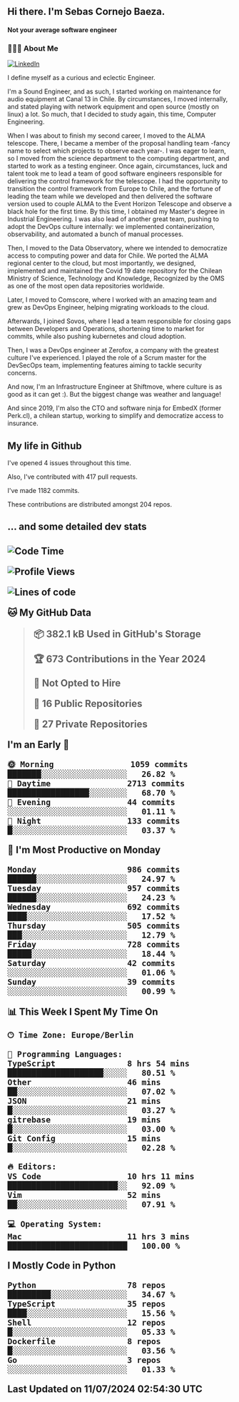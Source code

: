 <h2> Hi there.  I'm Sebas Cornejo Baeza.</h2>
<h4> Not your average software engineer</h4>
<h3> 👨🏻‍💻 About Me </h3>
<a href="http://linkedin.com/in/sebastian-cornejo-baeza/"><img alt="LinkedIn" src="https://img.shields.io/badge/Sebas%20Cornejo%20-informational?style=appveyor&logo=linkedin"></a>


I define myself as a curious and eclectic Engineer.

I'm a Sound Engineer, and as such, I started working on maintenance for audio equipment at Canal 13 in Chile.
By circumstances, I moved internally, and stated playing with network equipment and open source (mostly on linux) 
a lot. So much, that I decided to study again, this time, Computer Engineering.

When I was about to finish my second career, I moved to the ALMA telescope. There, I became a member of the proposal handling team
-fancy name to select which projects to observe each year-. 
I was eager to learn, so I moved from the science department to the computing department, and started to work as 
a testing engineer. Once again, circumstances, luck and talent took me to lead a team of good software engineers 
responsible for delivering the control framework for the telescope. I had the opportunity to transition the control framework from
Europe to Chile, and the fortune of leading the team while we developed and then delivered the software
version used to couple ALMA to the Event Horizon Telescope and observe a black hole for the first time.
By this time, I obtained my Master's degree in Industrial Engineering.
I was also lead of another great team, pushing to adopt the DevOps culture internally: we implemented containerization, observability, and automated a bunch of manual processes.

Then, I moved to the Data Observatory, where we intended to democratize access to computing power
and data for Chile. We ported the ALMA regional center to the cloud, but most importantly, we designed, implemented
and maintained the Covid 19 date repository for the Chilean Ministry of Science, Technology and Knowledge, Recognized by the OMS as one of the most open
data repositories worldwide.

Later, I moved to Comscore, where I worked with an amazing team and grew as DevOps Engineer, helping migrating workloads to the cloud.

Afterwards, I joined Sovos, where I lead a team responsible for closing gaps between Developers and Operations, shortening time to market for commits, while
also pushing kubernetes and cloud adoption.

Then, I was a DevOps engineer at Zerofox, a company with the greatest culture I've experienced. I played the role of a Scrum master for the DevSecOps team,
implementing features aiming to tackle security concerns.

And now, I'm an Infrastructure Engineer at Shiftmove, where culture is as good as it can get :). But the biggest change was weather and language!
 
And since 2019, I'm also the CTO and software ninja for EmbedX (former Perk.cl), a chilean startup, working to simplify and democratize access to insurance.

<h2> My life in Github </h2>

I've opened 4 issues throughout this time.

Also, I've contributed with 417 pull requests.

I've made 1182 commits.

These contributions are distributed amongst 204 repos.

<h2>... and some detailed dev stats<h2>

<!--START_SECTION:waka-->
![Code Time](http://img.shields.io/badge/Code%20Time-785%20hrs%2025%20mins-blue)

![Profile Views](http://img.shields.io/badge/Profile%20Views-0-blue)

![Lines of code](https://img.shields.io/badge/From%20Hello%20World%20I%27ve%20Written-1.0%20million%20lines%20of%20code-blue)

**🐱 My GitHub Data** 

> 📦 382.1 kB Used in GitHub's Storage 
 > 
> 🏆 673 Contributions in the Year 2024
 > 
> 🚫 Not Opted to Hire
 > 
> 📜 16 Public Repositories 
 > 
> 🔑 27 Private Repositories 
 > 
**I'm an Early 🐤** 

```text
🌞 Morning                1059 commits        ███████░░░░░░░░░░░░░░░░░░   26.82 % 
🌆 Daytime                2713 commits        █████████████████░░░░░░░░   68.70 % 
🌃 Evening                44 commits          ░░░░░░░░░░░░░░░░░░░░░░░░░   01.11 % 
🌙 Night                  133 commits         █░░░░░░░░░░░░░░░░░░░░░░░░   03.37 % 
```
📅 **I'm Most Productive on Monday** 

```text
Monday                   986 commits         ██████░░░░░░░░░░░░░░░░░░░   24.97 % 
Tuesday                  957 commits         ██████░░░░░░░░░░░░░░░░░░░   24.23 % 
Wednesday                692 commits         ████░░░░░░░░░░░░░░░░░░░░░   17.52 % 
Thursday                 505 commits         ███░░░░░░░░░░░░░░░░░░░░░░   12.79 % 
Friday                   728 commits         █████░░░░░░░░░░░░░░░░░░░░   18.44 % 
Saturday                 42 commits          ░░░░░░░░░░░░░░░░░░░░░░░░░   01.06 % 
Sunday                   39 commits          ░░░░░░░░░░░░░░░░░░░░░░░░░   00.99 % 
```


📊 **This Week I Spent My Time On** 

```text
🕑︎ Time Zone: Europe/Berlin

💬 Programming Languages: 
TypeScript               8 hrs 54 mins       ████████████████████░░░░░   80.51 % 
Other                    46 mins             ██░░░░░░░░░░░░░░░░░░░░░░░   07.02 % 
JSON                     21 mins             █░░░░░░░░░░░░░░░░░░░░░░░░   03.27 % 
gitrebase                19 mins             █░░░░░░░░░░░░░░░░░░░░░░░░   03.00 % 
Git Config               15 mins             █░░░░░░░░░░░░░░░░░░░░░░░░   02.28 % 

🔥 Editors: 
VS Code                  10 hrs 11 mins      ███████████████████████░░   92.09 % 
Vim                      52 mins             ██░░░░░░░░░░░░░░░░░░░░░░░   07.91 % 

💻 Operating System: 
Mac                      11 hrs 3 mins       █████████████████████████   100.00 % 
```

**I Mostly Code in Python** 

```text
Python                   78 repos            █████████░░░░░░░░░░░░░░░░   34.67 % 
TypeScript               35 repos            ████░░░░░░░░░░░░░░░░░░░░░   15.56 % 
Shell                    12 repos            █░░░░░░░░░░░░░░░░░░░░░░░░   05.33 % 
Dockerfile               8 repos             █░░░░░░░░░░░░░░░░░░░░░░░░   03.56 % 
Go                       3 repos             ░░░░░░░░░░░░░░░░░░░░░░░░░   01.33 % 
```




 Last Updated on 11/07/2024 02:54:30 UTC
<!--END_SECTION:waka-->

